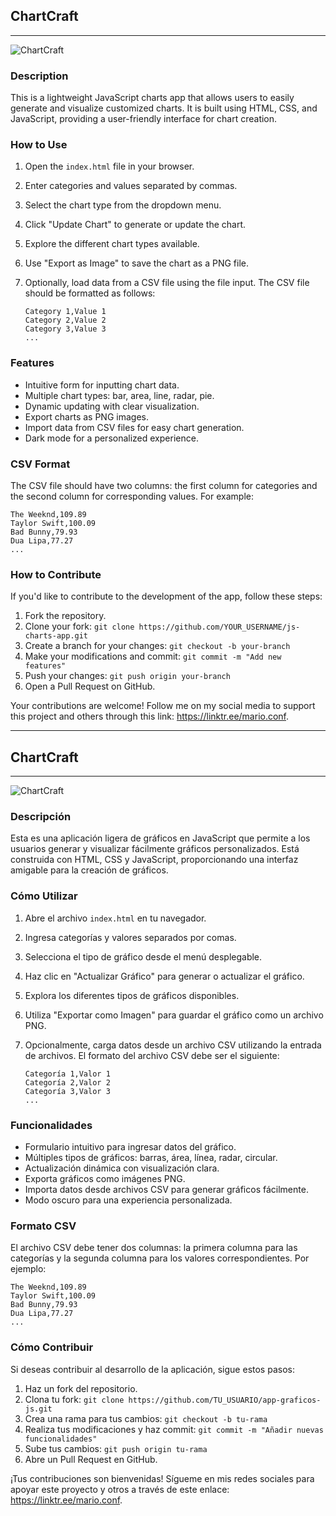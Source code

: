 ## ChartCraft

---

![ChartCraft](https://img.freepik.com/fotos-premium/grafico-mercado-valores-que-brilla-intensamente-estilo-abstracto-sobre-fondo-claro-grafico-estadisticas-comerciales-fondo-pantalla-futurista-grafico-mercado-beneficio-dinero-inversion-financiera-mercado-valores_155807-9022.jpg)

### Description

This is a lightweight JavaScript charts app that allows users to easily generate and visualize customized charts. It is built using HTML, CSS, and JavaScript, providing a user-friendly interface for chart creation.

### How to Use

1. Open the `index.html` file in your browser.
2. Enter categories and values separated by commas.
3. Select the chart type from the dropdown menu.
4. Click "Update Chart" to generate or update the chart.
5. Explore the different chart types available.
6. Use "Export as Image" to save the chart as a PNG file.
7. Optionally, load data from a CSV file using the file input. The CSV file should be formatted as follows:

    ```csv
    Category 1,Value 1
    Category 2,Value 2
    Category 3,Value 3
    ...
    ```

### Features

- Intuitive form for inputting chart data.
- Multiple chart types: bar, area, line, radar, pie.
- Dynamic updating with clear visualization.
- Export charts as PNG images.
- Import data from CSV files for easy chart generation.
- Dark mode for a personalized experience.

### CSV Format

The CSV file should have two columns: the first column for categories and the second column for corresponding values. For example:

```csv
The Weeknd,109.89
Taylor Swift,100.09
Bad Bunny,79.93
Dua Lipa,77.27
...
```

### How to Contribute

If you'd like to contribute to the development of the app, follow these steps:

1. Fork the repository.
2. Clone your fork: `git clone https://github.com/YOUR_USERNAME/js-charts-app.git`
3. Create a branch for your changes: `git checkout -b your-branch`
4. Make your modifications and commit: `git commit -m "Add new features"`
5. Push your changes: `git push origin your-branch`
6. Open a Pull Request on GitHub.

Your contributions are welcome! Follow me on my social media to support this project and others through this link: https://linktr.ee/mario.conf.

---

## ChartCraft

---

![ChartCraft](https://img.freepik.com/fotos-premium/grafico-mercado-valores-que-brilla-intensamente-estilo-abstracto-sobre-fondo-claro-grafico-estadisticas-comerciales-fondo-pantalla-futurista-grafico-mercado-beneficio-dinero-inversion-financiera-mercado-valores_155807-9022.jpg)

### Descripción

Esta es una aplicación ligera de gráficos en JavaScript que permite a los usuarios generar y visualizar fácilmente gráficos personalizados. Está construida con HTML, CSS y JavaScript, proporcionando una interfaz amigable para la creación de gráficos.

### Cómo Utilizar

1. Abre el archivo `index.html` en tu navegador.
2. Ingresa categorías y valores separados por comas.
3. Selecciona el tipo de gráfico desde el menú desplegable.
4. Haz clic en "Actualizar Gráfico" para generar o actualizar el gráfico.
5. Explora los diferentes tipos de gráficos disponibles.
6. Utiliza "Exportar como Imagen" para guardar el gráfico como un archivo PNG.
7. Opcionalmente, carga datos desde un archivo CSV utilizando la entrada de archivos. El formato del archivo CSV debe ser el siguiente:

    ```csv
    Categoría 1,Valor 1
    Categoría 2,Valor 2
    Categoría 3,Valor 3
    ...
    ```

### Funcionalidades

- Formulario intuitivo para ingresar datos del gráfico.
- Múltiples tipos de gráficos: barras, área, línea, radar, circular.
- Actualización dinámica con visualización clara.
- Exporta gráficos como imágenes PNG.
- Importa datos desde archivos CSV para generar gráficos fácilmente.
- Modo oscuro para una experiencia personalizada.

### Formato CSV

El archivo CSV debe tener dos columnas: la primera columna para las categorías y la segunda columna para los valores correspondientes. Por ejemplo:

```csv
The Weeknd,109.89
Taylor Swift,100.09
Bad Bunny,79.93
Dua Lipa,77.27
...
```

### Cómo Contribuir

Si deseas contribuir al desarrollo de la aplicación, sigue estos pasos:

1. Haz un fork del repositorio.
2. Clona tu fork: `git clone https://github.com/TU_USUARIO/app-graficos-js.git`
3. Crea una rama para tus cambios: `git checkout -b tu-rama`
4. Realiza tus modificaciones y haz commit: `git commit -m "Añadir nuevas funcionalidades"`
5. Sube tus cambios: `git push origin tu-rama`
6. Abre un Pull Request en GitHub.

¡Tus contribuciones son bienvenidas! Sígueme en mis redes sociales para apoyar este proyecto y otros a través de este enlace: https://linktr.ee/mario.conf.
